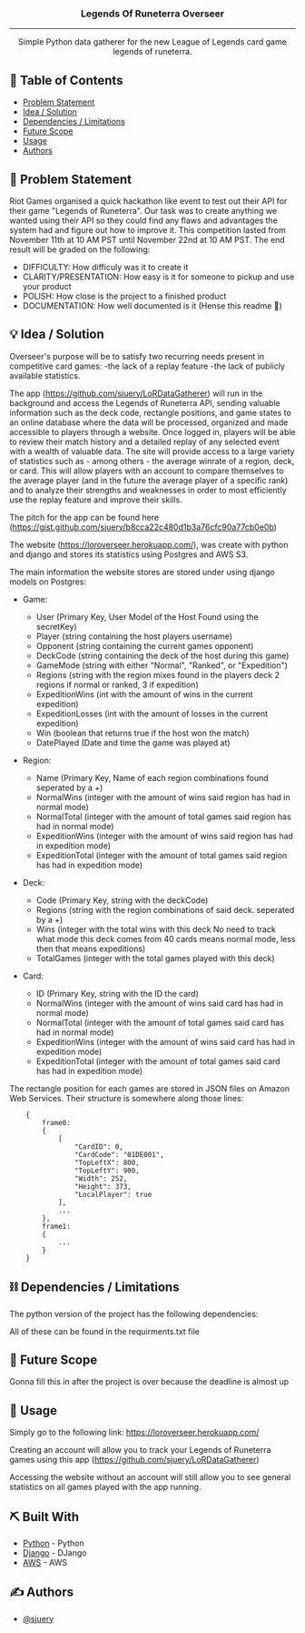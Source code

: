 <h3 align="center">Legends Of Runeterra Overseer</h3>

---

<p align="center"> Simple Python data gatherer for the new League of Legends card game legends of runeterra.
    <br> 
</p>


## 📝 Table of Contents
- [Problem Statement](#problem_statement)
- [Idea / Solution](#idea)
- [Dependencies / Limitations](#limitations)
- [Future Scope](#future_scope)
- [Usage](#usage)
- [Authors](#authors)

## 🧐 Problem Statement <a name = "problem_statement"></a>
Riot Games organised a quick hackathon like event to test out their API for their game "Legends of Runeterra". Our task was to create anything we wanted using their API so they could find any flaws and advantages the system had and figure out how to improve it. This competition lasted from November 11th at 10 AM PST until November 22nd at 10 AM PST. The end result will be graded on the following:
- DIFFICULTY: How difficuly was it to create it
- CLARITY/PRESENTATION: How easy is it for someone to pickup and use your product
- POLISH: How close is the project to a finished product
- DOCUMENTATION: How well documented is it (Hense this readme 🧐)

## 💡 Idea / Solution <a name = "idea"></a>
Overseer's purpose will be to satisfy two recurring needs present in competitive card games:
-the lack of a replay feature
-the lack of publicly available statistics.

The app (https://github.com/sjuery/LoRDataGatherer) will run in the background and access the Legends of Runeterra API, sending valuable information such as the deck code, rectangle positions, and game states to an online database where the data will be processed, organized and made accessible to players through a website. Once logged in, players will be able to review their match history and a detailed replay of any selected event with a wealth of valuable data. The site will provide access to a large variety of statistics such as - among others - the average winrate of a region, deck, or card. This will allow players with an account to compare themselves to the average player (and in the future the average player of a specific rank) and to analyze their strengths and weaknesses in order to most efficiently use the replay feature and improve their skills.

The pitch for the app can be found here (https://gist.github.com/sjuery/b8cca22c480d1b3a76cfc90a77cb0e0b)

The website (https://loroverseer.herokuapp.com/), was create with python and django and stores its statistics using Postgres and AWS S3.

The main information the website stores are stored under using django models on Postgres:

* Game:
    * User (Primary Key, User Model of the Host Found using the secretKey)
    * Player (string containing the host players username)
    * Opponent (string containing the current games opponent)
    * DeckCode (string containing the deck of the host during this game)
    * GameMode (string with either "Normal", "Ranked", or "Expedition")
    * Regions (string with the region mixes found in the players deck 2 regions if normal or ranked, 3 if expedition)
    * ExpeditionWins (int with the amount of wins in the current expedition)
    * ExpeditionLosses (int with the amount of losses in the current expedition)
    * Win (boolean that returns true if the host won the match)
    * DatePlayed (Date and time the game was played at)

* Region:
    * Name (Primary Key, Name of each region combinations found seperated by a +)
    * NormalWins (integer with the amount of wins said region has had in normal mode)
    * NormalTotal (integer with the amount of total games said region has had in normal mode)
    * ExpeditionWins (integer with the amount of wins said region has had in expedition mode)
    * ExpeditionTotal (integer with the amount of total games said region has had in expedition mode)

* Deck:
    * Code (Primary Key, string with the deckCode)
    * Regions (string with the region combinations of said deck. seperated by a +)
    * Wins (integer with the total wins with this deck No need to track what mode this deck comes from 40 cards means normal mode, less then that means expeditions)
    * TotalGames (integer with the total games played with this deck)

* Card:
    * ID (Primary Key, string with the ID the card)
    * NormalWins (integer with the amount of wins said card has had in normal mode)
    * NormalTotal (integer with the amount of total games said card has had in normal mode)
    * ExpeditionWins (integer with the amount of wins said card has had in expedition mode)
    * ExpeditionTotal (integer with the amount of total games said card has had in expedition mode)
    
The rectangle position for each games are stored in JSON files on Amazon Web Services. Their structure is somewhere along those lines:
```
    {
        frame0:
        {
            [
                "CardID": 0,
                "CardCode": "01DE001",
                "TopLeftX": 800,
                "TopLeftY": 900,
                "Width": 252,
                "Height": 373,
                "LocalPlayer": true
            ],
            ...
        },
        frame1:
        {
            ...
        }
    }
```

## ⛓️ Dependencies / Limitations <a name = "limitations"></a>
The python version of the project has the following dependencies:

All of these can be found in the requirments.txt file

## 🚀 Future Scope <a name = "future_scope"></a>
Gonna fill this in after the project is over because the deadline is almost up

## 🎈 Usage <a name="usage"></a>
Simply go to the following link:
https://loroverseer.herokuapp.com/

Creating an account will allow you to track your Legends of Runeterra games using this app (https://github.com/sjuery/LoRDataGatherer)

Accessing the website without an account will still allow you to see general statistics on all games played with the app running.

## ⛏️ Built With <a name = "tech_stack"></a>
- [Python](https://www.python.org/) - Python
- [Django](https://www.djangoproject.com/) - DJango
- [AWS](https://aws.amazon.com/) - AWS

## ✍️ Authors <a name = "authors"></a>
- [@sjuery](https://github.com/sjuery)
